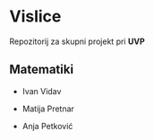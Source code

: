 # Vislice
Repozitorij za skupni projekt pri **UVP**

## Matematiki

- Ivan Vidav

- Matija Pretnar

- Anja Petković